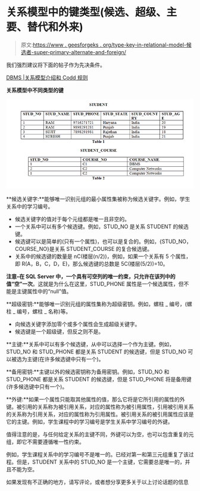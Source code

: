 # 关系模型中的键类型(候选、超级、主要、替代和外来)

> 原文:[https://www . geesforgeks . org/type-key-in-relational-model-候选者-super-primary-alternate-and-foreign/](https://www.geeksforgeeks.org/types-of-keys-in-relational-model-candidate-super-primary-alternate-and-foreign/)

我们强烈建议将下面的帖子作为先决条件。

[DBMS |关系模型介绍和 Codd 规则](https://www.geeksforgeeks.org/introduction-of-relational-model-and-codd-rules-in-dbms/)

**关系模型中不同类型的键**

![image](img/997ee46433bdacefb3606f6eb0fafe3d.png)

**候选关键字:**能够唯一识别元组的最小属性集被称为候选关键字。例如，学生关系中的学习编号。

*   候选关键字的值对于每个元组都是唯一且非空的。
*   一个关系中可以有多个候选键。例如，STUD_NO 是关系 STUDENT 的候选键。
*   候选键可以是简单的(只有一个属性)，也可以是复合的。例如，{STUD_NO，COURSE_NO}是关系 STUDENT_COURSE 的复合候选键。
*   关系中的候选键的数量是 nC(楼层(n/2))，例如，如果一个关系有 5 个属性，即 R(A，B，C，D，E)，那么候选键的总数是 5C(楼层(5/2))=10。

**注意–**在 SQL Server 中，一个具有可空列的唯一约束，**只允许**在该列**中的值“**空**”一次**。这就是为什么在这里，STUD_PHONE 属性是一个候选属性，但不能是主键属性中的“null”值。

**超级密钥:**能够唯一识别元组的属性集称为超级密钥。例如，螺柱 _ 编号，(螺柱 _ 编号，螺柱 _ 名称)等。

*   向候选关键字添加零个或多个属性会生成超级关键字。
*   候选键是一个超级键，但反之则不是。

**主键:**关系中可以有多个候选键，从中可以选择一个作为主键。例如，STUD_NO 和 STUD_PHONE 都是关系 STUDENT 的候选键，但是 STUD_NO 可以被选为主键(在许多候选键中只有一个)。

**备用密钥:**主键以外的候选密钥称为备用密钥。例如，STUD_NO 和 STUD_PHONE 都是关系 STUDENT 的候选键，但是 STUD_PHONE 将是备用键(许多候选键中只有一个)。

**外键:**如果一个属性只能取其他属性的值，那么它将是它所引用的属性的外键。被引用的关系称为被引用关系，对应的属性称为被引用属性，引用被引用关系的关系称为引用关系，对应的属性称为引用属性。被引用关系的被引用属性应该是它的主键。例如，学生课程中的学习编号是学生关系中学习编号的外键。

值得注意的是，与任何给定关系的主键不同，外键可以为空，也可以包含重复的元组，即它不需要遵循唯一性约束。

例如，学生课程关系中的学习编号不是唯一的。已经对第一和第三元组重复了该过程。但是，STUDENT 关系中的 STUD_NO 是一个主键，它需要总是唯一的，并且不能为空。

如果发现有不正确的地方，请写评论，或者想分享更多关于以上讨论话题的信息